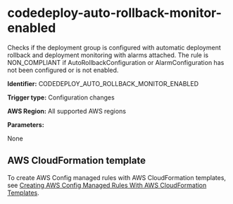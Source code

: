 # codedeploy\-auto\-rollback\-monitor\-enabled<a name="codedeploy-auto-rollback-monitor-enabled"></a>

Checks if the deployment group is configured with automatic deployment rollback and deployment monitoring with alarms attached\. The rule is NON\_COMPLIANT if AutoRollbackConfiguration or AlarmConfiguration has not been configured or is not enabled\. 

**Identifier:** CODEDEPLOY\_AUTO\_ROLLBACK\_MONITOR\_ENABLED

**Trigger type:** Configuration changes

**AWS Region:** All supported AWS regions

**Parameters:**

None  

## AWS CloudFormation template<a name="w76aac11c31c17b7d111c15"></a>

To create AWS Config managed rules with AWS CloudFormation templates, see [Creating AWS Config Managed Rules With AWS CloudFormation Templates](aws-config-managed-rules-cloudformation-templates.md)\.